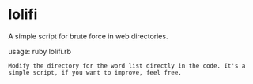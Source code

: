 # lolifi

A simple script for brute force in web directories.

usage: ruby lolifi.rb
  
  ```
  Modify the directory for the word list directly in the code. It's a simple script, if you want to improve, feel free.
  ```
